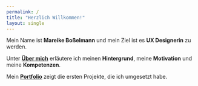 ```yaml
---
permalink: /
title: "Herzlich Willkommen!"
layout: single
---
```


Mein Name ist **Mareike Boßelmann** und mein Ziel ist es **UX Designerin** zu werden. 

Unter [**Über mich**](https://mbosselmann.github.io/portfolio/about/) erläutere ich meinen **Hintergrund**, meine **Motivation** und meine **Kompetenzen**.

Mein [**Portfolio**](https://mbosselmann.github.io/portfolio/projects/) zeigt die ersten Projekte, die ich umgesetzt habe.
